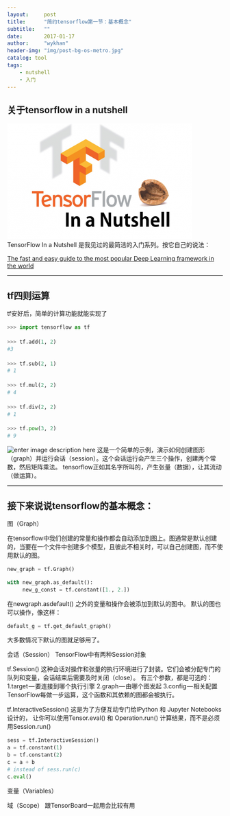 ```yaml
---
layout:     post
title:      "简约tensorflow第一节：基本概念"
subtitle:   ""
date:       2017-01-17
author:     "wykhan"
header-img: "img/post-bg-os-metro.jpg"
catalog: tool
tags:
    - nutshell
    - 入门
---
```



## 关于tensorflow in a nutshell

![Alt text what the fuck](/img/tensorflow_nutshell-1-432x270.png)
TensorFlow In a Nutshell 是我见过的最简洁的入门系列。按它自己的说法：

[The fast and easy guide to the most popular Deep Learning framework in the world](http://camron.xyz/index.php/2016/08/22/in_a_nutshell_part_one/)

---

## tf四则运算

tf安好后，简单的计算功能就能实现了

```python
>>> import tensorflow as tf

>>> tf.add(1, 2)
#3

>>> tf.sub(2, 1)
# 1

>>> tf.mul(2, 2)
# 4

>>> tf.div(2, 2)
# 1

>>> tf.pow(3, 2)
# 9
```   
![enter image description here](https://wykhan.github.io/img/1-mvhm5_r6LY-eHsin21RJTg.png)
这是一个简单的示例，演示如何创建图形（graph）并运行会话（session）。这个会话运行会产生三个操作，创建两个常数，然后矩阵乘法。
tensorflow正如其名字所叫的，产生张量（数据），让其流动（做运算）。

---

## 接下来说说tensorflow的基本概念：

图（Graph）

在tensorflow中我们创建的常量和操作都会自动添加到图上。图通常是默认创建的，当要在一个文件中创建多个模型，且彼此不相关时，可以自己创建图，而不使用默认的图。

```python
new_graph = tf.Graph()
```
```python
with new_graph.as_default():
	 new_g_const = tf.constant([1., 2.])
```
在newgraph.asdefault() 之外的变量和操作会被添加到默认的图中。
默认的图也可以操作，像这样：

```python
default_g = tf.get_default_graph()
```

大多数情况下默认的图就足够用了。


会话（Session）
TensorFlow中有两种Session对象

tf.Session()
这种会话对操作和张量的执行环境进行了封装。它们会被分配专门的队列和变量，会话结束后需要及时关闭（close）。
有三个参数，都是可选的：
1.target — 要连接到哪个执行引擎
2.graph — 由哪个图发起
3.config — 相关配置
TensorFlow每做一步运算，这个函数和其依赖的图都会被执行。

tf.InteractiveSession()
这是为了方便互动专门给IPython 和 Jupyter Notebooks设计的， 让你可以使用Tensor.eval() 和 Operation.run() 计算结果，而不是必须用Session.run()

```python
sess = tf.InteractiveSession()
a = tf.constant(1)
b = tf.constant(2)
c = a + b
# instead of sess.run(c)
c.eval()
```


变量（Variables）


域（Scope）
跟TensorBoard一起用会比较有用





